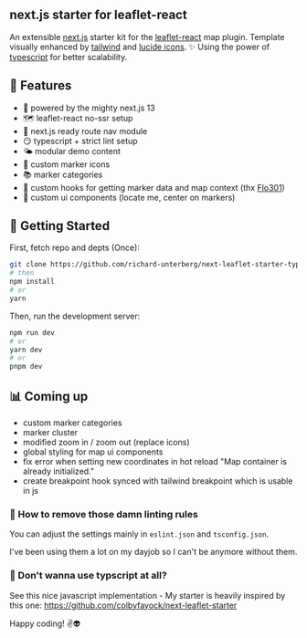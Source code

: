 next.js starter for leaflet-react
---------------------------------

An extensible [next.js](https://nextjs.org/) starter kit for the [leaflet-react](https://react-leaflet.js.org/) map plugin. Template visually enhanced by [tailwind](https://tailwindcss.com/) and [lucide icons](https://lucide.dev/). ✨
Using the power of  [typescript](https://www.typescriptlang.org/) for better scalability.

## 🎇 Features

- 🏇 powered by the mighty next.js 13
- 🗺 leaflet-react no-ssr setup
- 🔗 next.js ready route nav module
- 😏 typescript + strict lint setup
- 🌤 modular demo content
- 🐛 custom marker icons
- 📚 marker categories
- 🥐 custom hooks for getting marker data and map context (thx [Flo301](https://github.com/Flo301))
- 🏡 custom ui components (locate me, center on markers)

## 🎇 Getting Started

First, fetch repo and depts (Once):
```bash
git clone https://github.com/richard-unterberg/next-leaflet-starter-typescript
# then
npm install
# or
yarn
```

Then, run the development server:

```bash
npm run dev
# or
yarn dev
# or
pnpm dev
```

## 📊 Coming up

- custom marker categories
- marker cluster
- modified zoom in / zoom out (replace icons)
- global styling for map ui components
- fix error when setting new coordinates in hot reload "Map container is already initialized."
- create breakpoint hook synced with tailwind breakpoint which is usable in js

### 🤯 How to remove those damn linting rules

You can adjust the settings mainly in ```eslint.json``` and ```tsconfig.json```.

I've been using them a lot on my dayjob so I can't be anymore without them.

### 📝 Don't wanna use typscript at all?

See this nice javascript implementation  - My starter is heavily inspired by this one:
https://github.com/colbyfayock/next-leaflet-starter


Happy coding! ✌️👽
